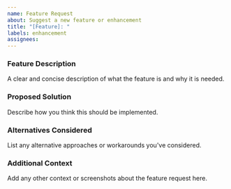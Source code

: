 ```yaml
---
name: Feature Request
about: Suggest a new feature or enhancement
title: "[Feature]: "
labels: enhancement
assignees:
---
```


### **Feature Description**

A clear and concise description of what the feature is and why it is needed.

### **Proposed Solution**

Describe how you think this should be implemented.

### **Alternatives Considered**

List any alternative approaches or workarounds you've considered.

### **Additional Context**

Add any other context or screenshots about the feature request here.
